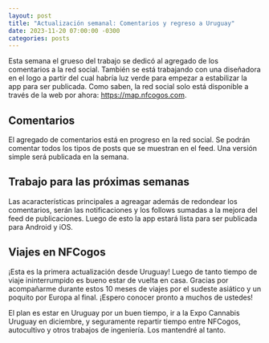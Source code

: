 ```yaml
---
layout: post
title: "Actualización semanal: Comentarios y regreso a Uruguay"
date: 2023-11-20 07:00:00 -0300
categories: posts
---
```


Esta semana el grueso del trabajo se dedicó al agregado de los comentarios a la red social. También se está trabajando con una diseñadora en el logo a partir del cual habría luz verde para empezar a estabilizar la app para ser publicada. Como saben, la red social solo está disponible a través de la web por ahora: https://map.nfcogos.com.

## Comentarios
El agregado de comentarios está en progreso en la red social. Se podrán comentar todos los tipos de posts que se muestran en el feed. Una versión simple será publicada en la semana.

## Trabajo para las próximas semanas
Las acaracterísticas principales a agreagar además de redondear los comentarios, serán las notificaciones y los follows sumadas a la mejora del feed de publicaciones. Luego de esto la app estará lista para ser publicada para Android y iOS.

## Viajes en NFCogos
¡Esta es la primera actualización desde Uruguay! Luego de tanto tiempo de viaje ininterrumpido es bueno estar de vuelta en casa. Gracias por acompañarme durante estos 10 meses de viajes por el sudeste asiático y un poquito por Europa al final. ¡Espero conocer pronto a muchos de ustedes!

El plan es estar en Uruguay por un buen tiempo, ir a la Expo Cannabis Uruguay en diciembre, y seguramente repartir tiempo entre NFCogos, autocultivo y otros trabajos de ingeniería. Los mantendré al tanto.
